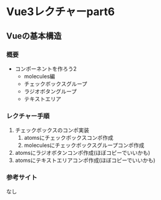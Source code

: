 # Vue3レクチャーpart6
## Vueの基本構造
### 概要
- コンポーネントを作ろう2
  - molecules編
  - チェックボックスグループ
  - ラジオボタングループ
  - テキストエリア

### レクチャー手順
1. チェックボックスのコンポ実装
    1. atomsにチェックボックスコンポ作成
    2. moleculesにチェックボックスグループコンポ作成
2. atomsにラジオボタンコンポ作成(ほぼコピーでいいかも)
3. atomsにテキストエリアコンポ作成(ほぼコピーでいいかも)

### 参考サイト
なし